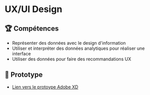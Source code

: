 # UX/UI Design

## 🏆 Compétences
* Représenter des données avec le design d'information
* Utiliser et interpréter des données analytiques pour réaliser une interface
* Utiliser des données pour faire des recommandations UX

## 📱 Prototype
* [Lien vers le protoype Adobe XD](https://xd.adobe.com/view/7976ef1b-bb2c-44d1-86ee-267cdf81eebf-2c25/)
